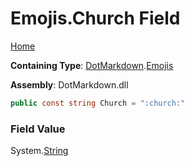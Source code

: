 # Emojis\.Church Field

[Home](../../../README.md)

**Containing Type**: [DotMarkdown](../../README.md)\.[Emojis](../README.md)

**Assembly**: DotMarkdown\.dll

```csharp
public const string Church = ":church:"
```

### Field Value

System\.[String](https://docs.microsoft.com/en-us/dotnet/api/system.string)